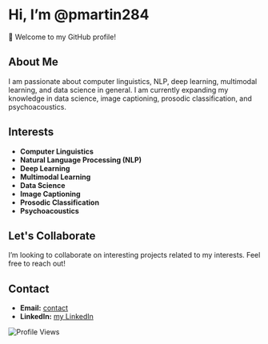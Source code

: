 # Hi, I’m @pmartin284

👋 Welcome to my GitHub profile!

## About Me
I am passionate about computer linguistics, NLP, deep learning, multimodal learning, and data science in general. I am currently expanding my knowledge in data science, image captioning, prosodic classification, and psychoacoustics.

## Interests
- **Computer Linguistics**
- **Natural Language Processing (NLP)**
- **Deep Learning**
- **Multimodal Learning**
- **Data Science**
- **Image Captioning**
- **Prosodic Classification**
- **Psychoacoustics**

## Let's Collaborate
I’m looking to collaborate on interesting projects related to my interests. Feel free to reach out!

## Contact
- **Email:** [contact](mailto:p.alejandro.m.pacheco@gmail.com)
- **LinkedIn:** [my LinkedIn](linkedin.com/in/pedro-alejandro-martínez-pacheco-4a28b3a3)

<!---
pmartin284/pmartin284 is a ✨ special ✨ repository because its `README.md` (this file) appears on your GitHub profile.
You can click the Preview link to take a look at your changes.
--->

![Profile Views](https://komarev.com/ghpvc/?username=pmartin284&color=blue)
